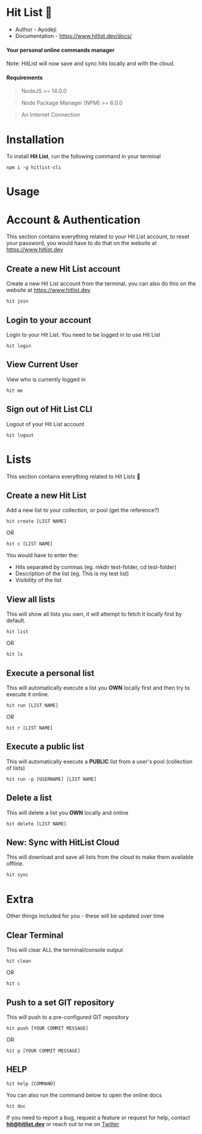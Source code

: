 # Hit List 🚀

- Author - Ayodeji
- Documentation - https://www.hitlist.dev/docs/

#### Your personal **online** commands manager

Note: HitList will now save and sync hits locally and with the cloud.

#### Requirements

> NodeJS >= 14.0.0

> Node Package Manager (NPM) >= 6.0.0

> An Internet Connection

# Installation

To install **Hit List**, run the following command in your terminal

```
npm i -g hitlist-cli
```

# Usage

# Account & Authentication

This section contains everything related to your Hit List account, to reset your password, you would have to do that on the website at https://www.hitlist.dev

## Create a new Hit List account

Create a new Hit List account from the terminal, you can also do this on the website at https://www.hitlist.dev

```
hit join
```

## Login to your account

Login to your Hit List. You need to be logged in to use Hit List

```
hit login
```

## View Current User

View who is currently logged in

```
hit me
```

## Sign out of Hit List CLI

Logout of your Hit List account

```
hit logout
```

# Lists

This section contains everything related to Hit Lists 🔫

## Create a new Hit List

Add a new list to your collection, or pool (get the reference?)

```
hit create [LIST NAME]
```

OR

```
hit c [LIST NAME]
```

You would have to enter the:

- Hits separated by commas (eg. mkdir test-folder, cd test-folder)
- Description of the list (eg. This is my test list)
- Visibility of the list

## View all lists

This will show all lists you own, it will attempt to fetch it locally first by default.

```
hit list
```

OR

```
hit ls
```

## Execute a personal list

This will automatically execute a list you **OWN** locally first and then try to execute it online.

```
hit run [LIST NAME]
```

OR

```
hit r [LIST NAME]
```

## Execute a public list

This will automatically execute a **PUBLIC** list from a user's pool (collection of lists)

```
hit run -p [USERNAME] [LIST NAME]
```

## Delete a list

This will delete a list you **OWN** locally and online

```
hit delete [LIST NAME]
```

## New: Sync with HitList Cloud

This will download and save all lists from the cloud to make them available offline.

```
hit sync
```

# Extra

Other things included for you - these will be updated over time

## Clear Terminal

This will clear ALL the terminal/console output

```
hit clean
```

OR

```
hit c
```

## Push to a set GIT repository

This will push to a pre-configured GIT repository

```
hit push [YOUR COMMIT MESSAGE]
```

OR

```
hit p [YOUR COMMIT MESSAGE]
```

## HELP

```
hit help [COMMAND]
```

You can also run the command below to open the online docs

```
hit doc
```

If you need to report a bug, request a feature or request for help, contact **hit@hitlist.dev** or reach out to me on [Twitter](https://twitter.com/trulyao)
